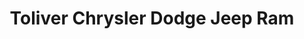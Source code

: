 ---
title: "Toliver Chrysler Dodge Jeep Ram"
url: /mineola/toliver-chrysler-dodge-jeep-ram/
shop: car
---